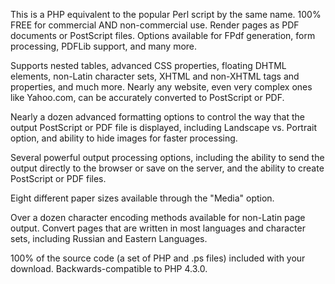 This is a PHP equivalent to the popular Perl script by the same name. 100% FREE for commercial AND non-commercial use. Render pages as PDF documents or PostScript files. Options available for FPdf generation, form processing, PDFLib support, and many more.

Supports nested tables, advanced CSS properties, floating DHTML elements, non-Latin character sets, XHTML and non-XHTML tags and properties, and much more. Nearly any website, even very complex ones like Yahoo.com, can be accurately converted to PostScript or PDF.

Nearly a dozen advanced formatting options to control the way that the output PostScript or PDF file is displayed, including Landscape vs. Portrait option, and ability to hide images for faster processing.

Several powerful output processing options, including the ability to send the output directly to the browser or save on the server, and the ability to create PostScript or PDF files.

Eight different paper sizes available through the "Media" option.

Over a dozen character encoding methods available for non-Latin page output. Convert pages that are written in most languages and character sets, including Russian and Eastern Languages.

100% of the source code (a set of PHP and .ps files) included with your download. Backwards-compatible to PHP 4.3.0.